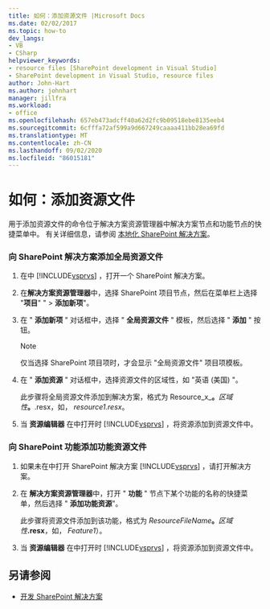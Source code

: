 ```yaml
---
title: 如何：添加资源文件 |Microsoft Docs
ms.date: 02/02/2017
ms.topic: how-to
dev_langs:
- VB
- CSharp
helpviewer_keywords:
- resource files [SharePoint development in Visual Studio]
- SharePoint development in Visual Studio, resource files
author: John-Hart
ms.author: johnhart
manager: jillfra
ms.workload:
- office
ms.openlocfilehash: 657eb473adcff40a62d2fc9b09518ebe8135eeb4
ms.sourcegitcommit: 6cfffa72af599a9d667249caaaa411bb28ea69fd
ms.translationtype: MT
ms.contentlocale: zh-CN
ms.lasthandoff: 09/02/2020
ms.locfileid: "86015181"
---
```

# <a name="how-to-add-a-resource-file"></a>如何：添加资源文件
  用于添加资源文件的命令位于解决方案资源管理器中解决方案节点和功能节点的快捷菜单中。 有关详细信息，请参阅 [本地化 SharePoint 解决方案](../sharepoint/localizing-sharepoint-solutions.md)。

### <a name="to-add-a-global-resource-file-to-a-sharepoint-solution"></a>向 SharePoint 解决方案添加全局资源文件

1. 在中 [!INCLUDE[vsprvs](../sharepoint/includes/vsprvs-md.md)] ，打开一个 SharePoint 解决方案。

2. 在**解决方案资源管理器**中，选择 SharePoint 项目节点，然后在菜单栏上选择 "**项目**" "  >  **添加新项**"。

3. 在 " **添加新项** " 对话框中，选择 " **全局资源文件** " 模板，然后选择 " **添加** " 按钮。

   > [!NOTE]
   > 仅当选择 SharePoint 项目项时，才会显示 "全局资源文件" 项目项模板。

4. 在 " **添加资源** " 对话框中，选择资源文件的区域性，如 "英语 (美国) "。

    此步骤将全局资源文件添加到解决方案，格式为 Resource_x_**。**<em>区域性</em><strong>。</strong>.resx，如， *resource1.resx*。

5. 当 **资源编辑器** 在中打开时 [!INCLUDE[vsprvs](../sharepoint/includes/vsprvs-md.md)] ，将资源添加到资源文件中。

### <a name="to-add-a-feature-resource-file-to-a-sharepoint-feature"></a>向 SharePoint 功能添加功能资源文件

1. 如果未在中打开 SharePoint 解决方案 [!INCLUDE[vsprvs](../sharepoint/includes/vsprvs-md.md)] ，请打开解决方案。

2. 在 **解决方案资源管理器**中，打开 " **功能** " 节点下某个功能的名称的快捷菜单，然后选择 " **添加功能资源**"。

     此步骤将资源文件添加到该功能，格式为 _ResourceFileName_**。**_区域性_**.resx**，如， *Feature1*）。

3. 当 **资源编辑器** 在中打开时 [!INCLUDE[vsprvs](../sharepoint/includes/vsprvs-md.md)] ，将资源添加到资源文件中。

## <a name="see-also"></a>另请参阅
- [开发 SharePoint 解决方案](../sharepoint/developing-sharepoint-solutions.md)
